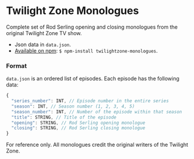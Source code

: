 # Twilight Zone Monologues

Complete set of Rod Serling opening and closing monologues from the original Twilight Zone TV show.

* Json data in `data.json`.
* [Available on npm](https://www.npmjs.com/package/twilightzone-monologues): `$ npm-install twilightzone-monologues`.

### Format
`data.json` is an ordered list of episodes. Each episode has the following data:

```js
{
  "series_number": INT, // Episode number in the entire series
  "season": INT, // Season number (1, 2, 3, 4, 5)
  "season_number": INT, // Number of the episode within that season
  "title": STRING, // Title of the episode
  "opening": STRING, // Rod Serling opening monologue
  "closing": STRING, // Rod Serling closing monologue
}
```


For reference only. All monologues credit the original writers of the Twilight Zone.
